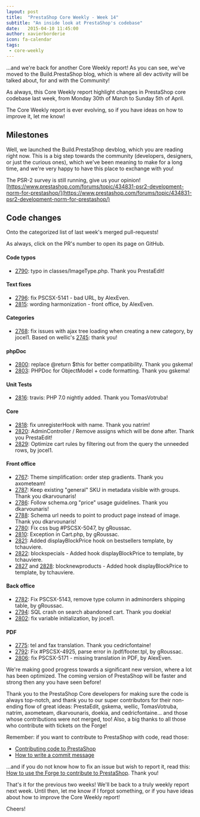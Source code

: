 ```yaml
---
layout: post
title:  "PrestaShop Core Weekly - Week 14"
subtitle: "An inside look at PrestaShop's codebase"
date:   2015-04-10 11:45:00
author: xavierborderie
icon: fa-calendar
tags:
 - core-weekly
---
```


...and we're back for another Core Weekly report!
As you can see, we've moved to the Build.PrestaShop blog, which is where all dev activity will be talked about, for and with the Community!

As always, this Core Weekly report highlight changes in PrestaShop core codebase last week, from Monday 30th of March to Sunday 5th of April.

The Core Weekly report is ever evolving, so if you have ideas on how to improve it, let me know!

## Milestones

Well, we launched the Build.PrestaShop devblog, which you are reading right now. This is a big step towards the community (developers, designers, or just the curious ones), which we've been meaning to make for a long time, and we're very happy to have this place to exchange with you!

The PSR-2 survey is still running, give us your opinion! [https://www.prestashop.com/forums/topic/434831-psr2-development-norm-for-prestashop/](https://www.prestashop.com/forums/topic/434831-psr2-development-norm-for-prestashop/)

## Code changes

Onto the categorized list of last week's merged pull-requests!

As always, click on the PR's number to open its page on GitHub.

#### Code typos

 * [2790](https://github.com/PrestaShop/PrestaShop/pull/2790): typo in classes/ImageType.php. Thank you PrestaEdit!
 
#### Text fixes

 * [2796](https://github.com/PrestaShop/PrestaShop/pull/2796): fix PSCSX-5141 - bad URL, by AlexEven.
 * [2815](https://github.com/PrestaShop/PrestaShop/pull/2815): wording harmonization - front office, by AlexEven.
 
#### Categories

 * [2768](https://github.com/PrestaShop/PrestaShop/pull/2768): fix issues with ajax tree loading when creating a new category, by jocel1. Based on wellic's [2745](https://github.com/PrestaShop/PrestaShop/pull/2745): thank you!

#### phpDoc

 * [2800](https://github.com/PrestaShop/PrestaShop/pull/2800): replace @return $this for better compatibility. Thank you gskema!
 * [2803](https://github.com/PrestaShop/PrestaShop/pull/2803): PHPDoc for ObjectModel + code formatting. Thank you gskema!
 
#### Unit Tests

 * [2816](https://github.com/PrestaShop/PrestaShop/pull/2816): travis: PHP 7.0 nightly added. Thank you TomasVotruba!
 
#### Core

 * [2818](https://github.com/PrestaShop/PrestaShop/pull/2818): fix unregisterHook with name. Thank you natrim!
 * [2820](https://github.com/PrestaShop/PrestaShop/pull/2820): AdminController / Remove assigns which will be done after. Thank you PrestaEdit!
 * [2829](https://github.com/PrestaShop/PrestaShop/pull/2829): Optimize cart rules by filtering out from the query the unneeded rows, by jocel1.

#### Front office

 * [2767](https://github.com/PrestaShop/PrestaShop/pull/2767): Theme simplification: order step gradients. Thank you axometeam!
 * [2787](https://github.com/PrestaShop/PrestaShop/pull/2787): Keep existing "general" SKU in metadata visible with groups. Thank you dkarvounaris!
 * [2786](https://github.com/PrestaShop/PrestaShop/pull/2786): Follow schema.org "price" usage guidelines. Thank you dkarvounaris!
 * [2788](https://github.com/PrestaShop/PrestaShop/pull/2788): Schema url needs to point to product page instead of image. Thank you dkarvounaris!
 * [2780](https://github.com/PrestaShop/PrestaShop/pull/2780): Fix css bug #PSCSX-5047, by gRoussac.
 * [2810](https://github.com/PrestaShop/PrestaShop/pull/2810): Exception in Cart.php, by gRoussac.
 * [2821](https://github.com/PrestaShop/PrestaShop/pull/2821): Added displayBlockPrice hook on bestsellers template, by tchauviere.
 * [2822](https://github.com/PrestaShop/PrestaShop/pull/2822): blockspecials - Added hook displayBlockPrice to template, by tchauviere.
 * [2827](https://github.com/PrestaShop/PrestaShop/pull/2827) and [2828](https://github.com/PrestaShop/PrestaShop/pull/2828): blocknewproducts - Added hook displayBlockPrice to template, by tchauviere.
 
#### Back office

 * [2782](https://github.com/PrestaShop/PrestaShop/pull/2782): Fix PSCSX-5143, remove type column in adminorders shipping table, by gRoussac.
 * [2794](https://github.com/PrestaShop/PrestaShop/pull/2794): SQL crash on search abandoned cart. Thank you doekia!
 * [2802](https://github.com/PrestaShop/PrestaShop/pull/2802): fix variable initialization, by jocel1.
 
#### PDF

 * [2775](https://github.com/PrestaShop/PrestaShop/pull/2775): tel and fax translation. Thank you cedricfontaine!
 * [2792](https://github.com/PrestaShop/PrestaShop/pull/2792): Fix #PSCSX-4925, parse error in /pdf/footer.tpl, by gRoussac.
 * [2806](https://github.com/PrestaShop/PrestaShop/pull/2806): fix PSCSX-5171 - missing translation in PDF, by AlexEven.

 
We're making good progress towards a significant new version, where a lot has been optimized. The coming version of PrestaShop will be faster and strong then any you have seen before!

Thank you to the PrestaShop Core developers for making sure the code is always top-notch, and thank you to our super contributors for their non-ending flow of great ideas: PrestaEdit, gskema, wellic, TomasVotruba, natrim, axometeam, dkarvounaris, doekia, and cedricfontaine... and those whose contributions were not merged, too! Also, a big thanks to all those who contribute with tickets on the Forge!

Remember: if you want to contribute to PrestaShop with code, read those:

 * [Contributing code to PrestaShop](http://doc.prestashop.com/display/PS16/Contributing+code+to+PrestaShop)
 * [How to write a commit message](http://doc.prestashop.com/display/PS16/How+to+write+a+commit+message)

...and if you do not know how to fix an issue but wish to report it, read this: [How to use the Forge to contribute to PrestaShop](http://doc.prestashop.com/display/PS16/How+to+use+the+Forge+to+contribute+to+PrestaShop). Thank you!

That's it for the previous two weeks! We'll be back to a truly weekly report next week. Until then, let me know if I forgot something, or if you have ideas about how to improve the Core Weekly report!

Cheers!
